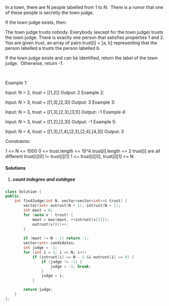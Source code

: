 In a town, there are N people labelled from 1 to N.  There is a rumor that one of these people is secretly the town judge.

If the town judge exists, then:

The town judge trusts nobody.
Everybody (except for the town judge) trusts the town judge.
There is exactly one person that satisfies properties 1 and 2.
You are given trust, an array of pairs trust[i] = [a, b] representing that the person labelled a trusts the person labelled b.

If the town judge exists and can be identified, return the label of the town judge.  Otherwise, return -1.

 

Example 1:

Input: N = 2, trust = [[1,2]]
Output: 2
Example 2:

Input: N = 3, trust = [[1,3],[2,3]]
Output: 3
Example 3:

Input: N = 3, trust = [[1,3],[2,3],[3,1]]
Output: -1
Example 4:

Input: N = 3, trust = [[1,2],[2,3]]
Output: -1
Example 5:

Input: N = 4, trust = [[1,3],[1,4],[2,3],[2,4],[4,3]]
Output: 3
 

Constraints:

1 <= N <= 1000
0 <= trust.length <= 10^4
trust[i].length == 2
trust[i] are all different
trust[i][0] != trust[i][1]
1 <= trust[i][0], trust[i][1] <= N

#### Solutions

1. ##### count indegree and outdrgee

```c++
class Solution {
public:
    int findJudge(int N, vector<vector<int>>& trust) {
        vector<int> outrust(N + 1), intrust(N + 1);
        int maxt = 0;
        for (auto v : trust) {
            maxt = max(maxt, ++intrust[v[1]]);
            outrust[v[0]]++;
        }
        
        if (maxt != N - 1) return -1;
        vector<int> candidates;
        int judge = -1;
        for (int i = 1; i <= N; i++)
            if (intrust[i] == N - 1 && outrust[i] == 0) {
                if (judge != -1) {
                    judge = -1; break;
                }
                judge = i;
            }

        return judge;
    }
};
```